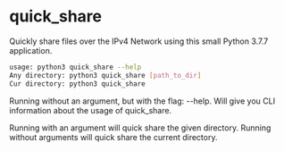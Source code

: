 # quick_share
Quickly share files over the IPv4 Network using this small Python 3.7.7 application.

```bash
usage: python3 quick_share --help
Any directory: python3 quick_share [path_to_dir]
Cur directory: python3 quick_share
```

Running without an argument, but with the flag: --help. Will give you CLI information about the usage of quick_share.

Running with an argument will quick share the given directory.
Running without arguments will quick share the current directory.
